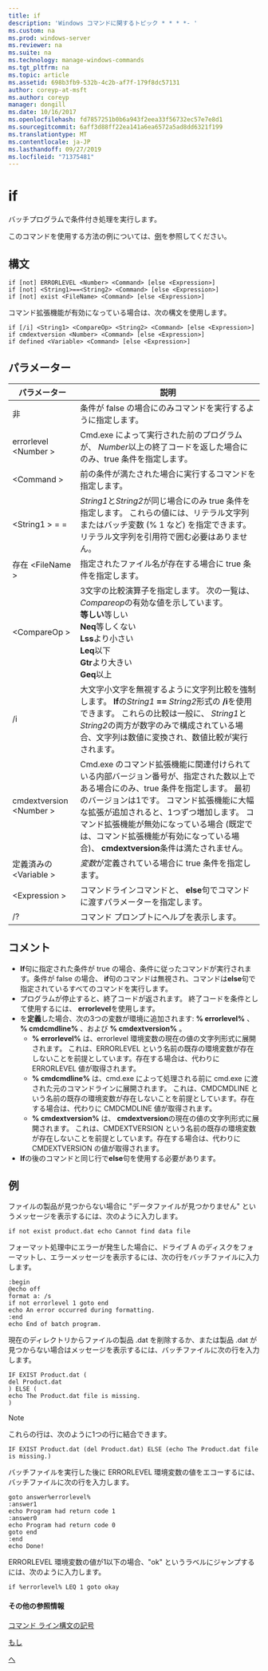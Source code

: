 ```yaml
---
title: if
description: 'Windows コマンドに関するトピック * * * *- '
ms.custom: na
ms.prod: windows-server
ms.reviewer: na
ms.suite: na
ms.technology: manage-windows-commands
ms.tgt_pltfrm: na
ms.topic: article
ms.assetid: 698b3fb9-532b-4c2b-af7f-179f8dc57131
author: coreyp-at-msft
ms.author: coreyp
manager: dongill
ms.date: 10/16/2017
ms.openlocfilehash: fd7857251b0b6a943f2eea33f56732ec57e7e8d1
ms.sourcegitcommit: 6aff3d88ff22ea141a6ea6572a5ad8dd6321f199
ms.translationtype: MT
ms.contentlocale: ja-JP
ms.lasthandoff: 09/27/2019
ms.locfileid: "71375481"
---
```

# <a name="if"></a>if



バッチプログラムで条件付き処理を実行します。

このコマンドを使用する方法の例については、[例](#BKMK_examples)を参照してください。

## <a name="syntax"></a>構文

```
if [not] ERRORLEVEL <Number> <Command> [else <Expression>]
if [not] <String1>==<String2> <Command> [else <Expression>]
if [not] exist <FileName> <Command> [else <Expression>]
```
コマンド拡張機能が有効になっている場合は、次の構文を使用します。
```
if [/i] <String1> <CompareOp> <String2> <Command> [else <Expression>]
if cmdextversion <Number> <Command> [else <Expression>]
if defined <Variable> <Command> [else <Expression>]
```

## <a name="parameters"></a>パラメーター

|        パラメーター        |                                                                                                                                                                                                                説明                                                                                                                                                                                                                 |
|-------------------------|--------------------------------------------------------------------------------------------------------------------------------------------------------------------------------------------------------------------------------------------------------------------------------------------------------------------------------------------------------------------------------------------------------------------------------------------|
|           非           |                                                                                                                                                                              条件が false の場合にのみコマンドを実行するように指定します。                                                                                                                                                                              |
|  errorlevel \<Number >   |                                                                                                                                                      Cmd.exe によって実行された前のプログラムが、 *Number*以上の終了コードを返した場合にのみ、true 条件を指定します。                                                                                                                                                       |
|       \<Command >        |                                                                                                                                                                            前の条件が満たされた場合に実行するコマンドを指定します。                                                                                                                                                                             |
|  \<String1 > = = <String2>  |                                                                                                             *String1*と*String2*が同じ場合にのみ true 条件を指定します。 これらの値には、リテラル文字列またはバッチ変数 (% 1 など) を指定できます。 リテラル文字列を引用符で囲む必要はありません。                                                                                                              |
|    存在 \<FileName >    |                                                                                                                                                                                       指定されたファイル名が存在する場合に true 条件を指定します。                                                                                                                                                                                        |
|      \<CompareOp >       |                                                                               3文字の比較演算子を指定します。 次の一覧は、 *Compareop*の有効な値を示しています。</br>**等しい**等しい</br>**Neq**等しくない</br>**Lss**より小さい</br>**Leq**以下</br>**Gtr**より大きい</br>**Geq**以上                                                                                |
|           /i            |                                                            大文字小文字を無視するように文字列比較を強制します。  **If**の<em>String1</em> **==** <em>String2</em>形式の **/i**を使用できます。 これらの比較は一般に、 *String1*と*String2*の両方が数字のみで構成されている場合、文字列は数値に変換され、数値比較が実行されます。                                                            |
| cmdextversion \<Number > | Cmd.exe のコマンド拡張機能に関連付けられている内部バージョン番号が、指定された数以上である場合にのみ、true 条件を指定します。 最初のバージョンは1です。 コマンド拡張機能に大幅な拡張が追加されると、1つずつ増加します。 コマンド拡張機能が無効になっている場合 (既定では、コマンド拡張機能が有効になっている場合)、 **cmdextversion**条件は満たされません。 |
|   定義済みの \<Variable >   |                                                                                                                                                                                            *変数*が定義されている場合に true 条件を指定します。                                                                                                                                                                                            |
|      \<Expression >      |                                                                                                                                                                   コマンドラインコマンドと、 **else**句でコマンドに渡すパラメーターを指定します。                                                                                                                                                                   |
|           /?            |                                                                                                                                                                                                    コマンド プロンプトにヘルプを表示します。                                                                                                                                                                                                    |

## <a name="remarks"></a>コメント

-   **If**句に指定された条件が true の場合、条件に従ったコマンドが実行されます。条件が false の場合、 **if**句のコマンドは無視され、コマンドは**else**句で指定されているすべてのコマンドを実行します。
-   プログラムが停止すると、終了コードが返されます。 終了コードを条件として使用するには、 **errorlevel**を使用します。
-   を**定義**した場合、次の3つの変数が環境に追加されます: **% errorlevel%** 、 **% cmdcmdline%** 、および **% cmdextversion%** 。  
    -   **% errorlevel%** は、errorlevel 環境変数の現在の値の文字列形式に展開されます。 これは、ERRORLEVEL という名前の既存の環境変数が存在しないことを前提としています。存在する場合は、代わりに ERRORLEVEL 値が取得されます。
    -   **% cmdcmdline%** は、cmd.exe によって処理される前に cmd.exe に渡された元のコマンドラインに展開されます。 これは、CMDCMDLINE という名前の既存の環境変数が存在しないことを前提としています。存在する場合は、代わりに CMDCMDLINE 値が取得されます。
    -   **% cmdextversion%** は、 **cmdextversion**の現在の値の文字列形式に展開されます。 これは、CMDEXTVERSION という名前の既存の環境変数が存在しないことを前提としています。存在する場合は、代わりに CMDEXTVERSION の値が取得されます。
-   **If**の後のコマンドと同じ行で**else**句を使用する必要があります。

## <a name="BKMK_examples"></a>例

ファイルの製品が見つからない場合に "データファイルが見つかりません" というメッセージを表示するには、次のように入力します。
```
if not exist product.dat echo Cannot find data file 
```
フォーマット処理中にエラーが発生した場合に、ドライブ A のディスクをフォーマットし、エラーメッセージを表示するには、次の行をバッチファイルに入力します。
```
:begin
@echo off
format a: /s
if not errorlevel 1 goto end
echo An error occurred during formatting.
:end
echo End of batch program.
```
現在のディレクトリからファイルの製品 .dat を削除するか、または製品 .dat が見つからない場合はメッセージを表示するには、バッチファイルに次の行を入力します。
```
IF EXIST Product.dat (
del Product.dat
) ELSE (
echo The Product.dat file is missing.
)
```

> [!NOTE]
> これらの行は、次のように1つの行に結合できます。
> ```
> IF EXIST Product.dat (del Product.dat) ELSE (echo The Product.dat file is missing.)
> ```
> バッチファイルを実行した後に ERRORLEVEL 環境変数の値をエコーするには、バッチファイルに次の行を入力します。
> ```
> goto answer%errorlevel%
> :answer1
> echo Program had return code 1
> :answer0
> echo Program had return code 0
> goto end
> :end
> echo Done! 
> ```
> ERRORLEVEL 環境変数の値が1以下の場合、"ok" というラベルにジャンプするには、次のように入力します。
> ```
> if %errorlevel% LEQ 1 goto okay
> ```

#### <a name="additional-references"></a>その他の参照情報

[コマンド ライン構文の記号](command-line-syntax-key.md)

[もし](if.md)

[へ](goto.md)